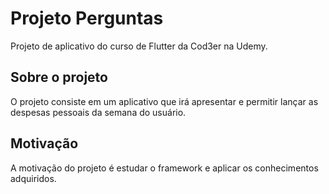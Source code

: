 # Projeto Perguntas  

Projeto de aplicativo do curso de Flutter da Cod3er na Udemy.  

## Sobre o projeto  

O projeto consiste em um aplicativo que irá apresentar e permitir lançar as despesas pessoais da semana do usuário.
## Motivação  

A motivação do projeto é estudar o framework e aplicar os conhecimentos adquiridos.
